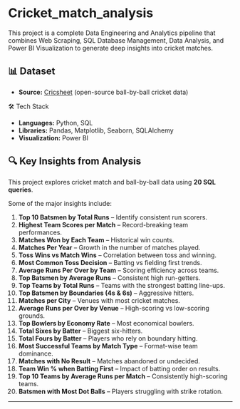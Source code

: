 # Cricket_match_analysis
This project is a complete Data Engineering and Analytics pipeline that combines Web Scraping, SQL Database Management, Data Analysis, and Power BI Visualization to generate deep insights into cricket matches.

## 📊 Dataset
- **Source:** [Cricsheet](https://cricsheet.org/) (open-source ball-by-ball cricket data)  

🛠️ Tech Stack
- **Languages:** Python, SQL  
- **Libraries:** Pandas, Matplotlib, Seaborn, SQLAlchemy  
- **Visualization:** Power BI  
## 🔍 Key Insights from Analysis

This project explores cricket match and ball-by-ball data using **20 SQL queries**.  

Some of the major insights include:
1. **Top 10 Batsmen by Total Runs** – Identify consistent run scorers.  
2. **Highest Team Scores per Match** – Record-breaking team performances.  
3. **Matches Won by Each Team** – Historical win counts.  
4. **Matches Per Year** – Growth in the number of matches played.  
5. **Toss Wins vs Match Wins** – Correlation between toss and winning.  
6. **Most Common Toss Decision** – Batting vs fielding first trends.  
7. **Average Runs Per Over by Team** – Scoring efficiency across teams.  
8. **Top Batsmen by Average Runs** – Consistent high run-getters.  
9. **Top Teams by Total Runs** – Teams with the strongest batting line-ups.  
10. **Top Batsmen by Boundaries (4s & 6s)** – Aggressive hitters.  
11. **Matches per City** – Venues with most cricket matches.  
12. **Average Runs per Over by Venue** – High-scoring vs low-scoring grounds.  
13. **Top Bowlers by Economy Rate** – Most economical bowlers.  
14. **Total Sixes by Batter** – Biggest six-hitters.  
15. **Total Fours by Batter** – Players who rely on boundary hitting.  
16. **Most Successful Teams by Match Type** – Format-wise team dominance.  
17. **Matches with No Result** – Matches abandoned or undecided.  
18. **Team Win % when Batting First** – Impact of batting order on results.  
19. **Top 10 Teams by Average Runs per Match** – Consistently high-scoring teams.  
20. **Batsmen with Most Dot Balls** – Players struggling with strike rotation.  

---
